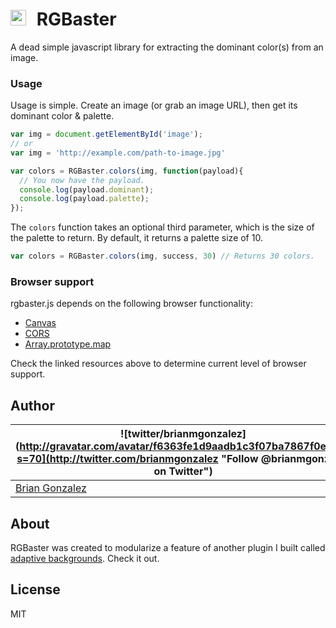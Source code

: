 # <img src="https://rawgithub.com/briangonzalez/rgbaster.js/master/demo/baster.svg" width=25 style="margin-right: 10px"> RGBaster

A dead simple javascript library for extracting the dominant color(s) from an image.

### Usage

Usage is simple. Create an image (or grab an image URL), then get its dominant color & palette.

```javascript
var img = document.getElementById('image');
// or
var img = 'http://example.com/path-to-image.jpg'

var colors = RGBaster.colors(img, function(payload){
  // You now have the payload.
  console.log(payload.dominant);
  console.log(payload.palette);
});
```

The `colors` function takes an optional third parameter, which is the size of the palette to return. By default, it returns a palette size of 10.

```javascript
var colors = RGBaster.colors(img, success, 30) // Returns 30 colors.
```

### Browser support

rgbaster.js depends on the following browser functionality:

* [Canvas](http://caniuse.com/#feat=canvas)
* [CORS](http://caniuse.com/#feat=cors)
* [Array.prototype.map](http://kangax.github.io/es5-compat-table/#Array.prototype.map)

Check the linked resources above to determine current level of browser support.


Author
-------
| ![twitter/brianmgonzalez](http://gravatar.com/avatar/f6363fe1d9aadb1c3f07ba7867f0e854?s=70](http://twitter.com/brianmgonzalez "Follow @brianmgonzalez on Twitter") |
|---|
| [Brian Gonzalez](http://briangonzalez.org) |

About
-----
RGBaster was created to modularize a feature of another plugin I built called [adaptive backgrounds](http://briangonzalez.github.io/jquery.adaptive-backgrounds.js/). Check it out.

License
-------
MIT
